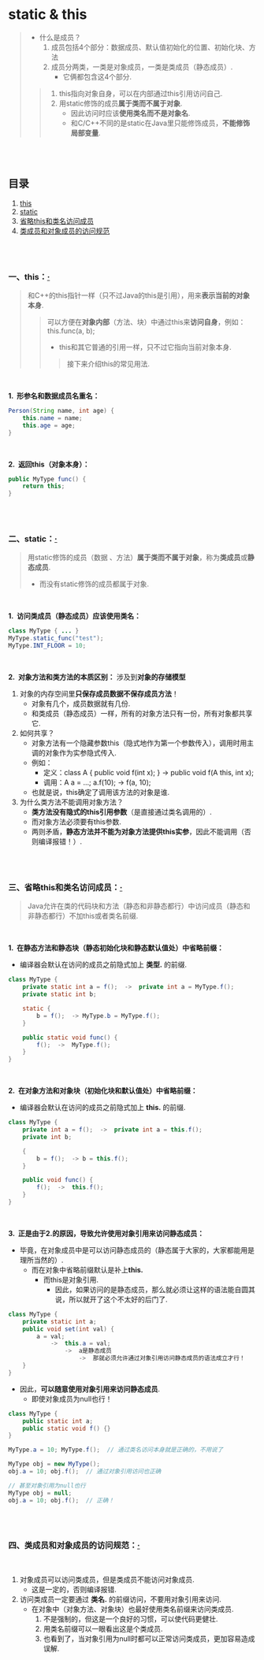 # static & this
> - 什么是成员？
>    1. 成员包括4个部分：数据成员、默认值初始化的位置、初始化块、方法
>    2. 成员分两类，一类是对象成员，一类是类成员（静态成员）.
>       - 它俩都包含这4个部分.
>
>> 1. this指向对象自身，可以在内部通过this引用访问自己.
>> 2. 用static修饰的成员**属于类而不属于对象**.
>>    - 因此访问时应该**使用类名而不是对象名**.
>>    - 和C/C++不同的是static在Java里只能修饰成员，**不能修饰局部变量**.

<br><br>

## 目录

1. [this](#一this)
2. [static](#二static)
3. [省略this和类名访问成员](#三省略this和类名访问成员)
4. [类成员和对象成员的访问规范](#四类成员和对象成员的访问规范)

<br><br>

### 一、this：[·](#目录)
> 和C++的this指针一样（只不过Java的this是引用），用来**表示当前的对象本身**.
>
>> 可以方便在**对象内部**（方法、块）中通过this来**访问自身**，例如：this.func(a, b);
>>
>> - this和其它普通的引用一样，只不过它指向当前对象本身.
>>
>>> 接下来介绍this的常见用法.

<br>

**1.&nbsp; 形参名和数据成员名重名：**

```Java
Person(String name, int age) {
    this.name = name;
    this.age = age;
}
```

<br>

**2.&nbsp; 返回this（对象本身）：**

```Java
public MyType func() {
    return this;
}
```

<br><br>

### 二、static：[·](#目录)
> 用static修饰的成员（数据 、方法）**属于类而不属于对象**，称为**类成员**或**静态成员**.
>
> - 而没有static修饰的成员都属于对象.

<br>

**1.&nbsp; 访问类成员（静态成员）应该使用类名：**

```Java
class MyType { ... }
MyType.static_func("test");
MyType.INT_FLOOR = 10;
```

<br>

**2.&nbsp; 对象方法和类方法的本质区别：** 涉及到**对象的存储模型**

1. 对象的内存空间里**只保存成员数据不保存成员方法**！
   - 对象有几个，成员数据就有几份.
   - 和类成员（静态成员）一样，所有的对象方法只有一份，所有对象都共享它.
2. 如何共享？
   - 对象方法有一个隐藏参数this（隐式地作为第一个参数传入），调用时用主调的对象作为实参隐式传入.
   - 例如：
      - 定义：class A { public void f(int x); }  -\>  public void f(A this, int x);
      - 调用：A a = ...; a.f(10);  -\>  f(a, 10);
   - 也就是说，this确定了调用该方法的对象是谁.
3. 为什么类方法不能调用对象方法？
   - **类方法没有隐式的this引用参数**（是直接通过类名调用的）.
   - 而对象方法必须要有this参数.
   - 两则矛盾，**静态方法并不能为对象方法提供this实参**，因此不能调用（否则编译报错！）.

<br><br>

### 三、省略this和类名访问成员：[·](#目录)
> Java允许在类的代码块和方法（静态和非静态都行）中访问成员（静态和非静态都行）不加this或者类名前缀.

<br>

**1.&nbsp; 在静态方法和静态块（静态初始化块和静态默认值处）中省略前缀：**

- 编译器会默认在访问的成员之前隐式加上 **类型.** 的前缀.

```Java
class MyType {
    private static int a = f();  ->  private int a = MyType.f();
    private static int b;

    static {
        b = f();  -> MyType.b = MyType.f();
    }

    public static void func() {
        f();  ->  MyType.f();
    }
}
```

<br>

**2.&nbsp; 在对象方法和对象块（初始化块和默认值处）中省略前缀：**

- 编译器会默认在访问的成员之前隐式加上 **this.** 的前缀.

```Java
class MyType {
    private int a = f();  ->  private int a = this.f();
    private int b;

    {
        b = f();  -> b = this.f();
    }

    public void func() {
        f();  ->  this.f();
    }
}
```

<br>

**3.&nbsp; 正是由于2.的原因，导致允许使用对象引用来访问静态成员：**

- 毕竟，在对象成员中是可以访问静态成员的（静态属于大家的，大家都能用是理所当然的）.
   - 而在对象中省略前缀默认是补上**this.**
      - 而this是对象引用.
         - 因此，如果访问的是静态成员，那么就必须让这样的语法能自圆其说，所以就开了这个不太好的后门了.

```Java
class MyType {
    private static int a;
    public void set(int val) {
        a = val;    
            ->  this.a = val;  
                ->  a是静态成员  
                    ->  那就必须允许通过对象引用访问静态成员的语法成立才行！
    }
}
```

- 因此，**可以随意使用对象引用来访问静态成员**.
   - 即使对象成员为null也行！

```Java
class MyType {
    public static int a;
    public static void f() {}
}

MyType.a = 10; MyType.f();  // 通过类名访问本身就是正确的，不用说了

MyType obj = new MyType();
obj.a = 10; obj.f();  // 通过对象引用访问也正确

// 甚至对象引用为null也行
MyType obj = null;
obj.a = 10; obj.f();  // 正确！
```

<br><br>

### 四、类成员和对象成员的访问规范：[·](#目录)

<br>

1. 对象成员可以访问类成员，但是类成员不能访问对象成员.
   - 这是一定的，否则编译报错.
2. 访问类成员一定要通过 **类名.** 的前缀访问，不要用对象引用来访问.
   - 在对象中（对象方法、对象块）也最好使用类名前缀来访问类成员.
      1. 不是强制的，但这是一个良好的习惯，可以使代码更健壮.
      2. 用类名前缀可以一眼看出这是个类成员.
      3. 也看到了，当对象引用为null时都可以正常访问类成员，更加容易造成误解.
